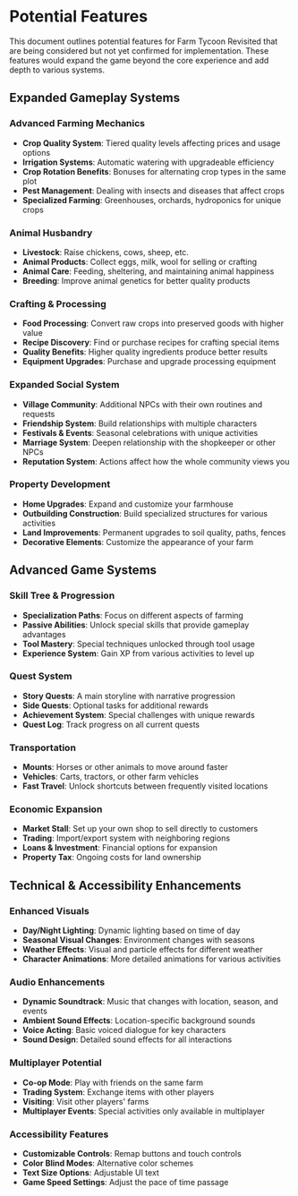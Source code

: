 # Potential Features

This document outlines potential features for Farm Tycoon Revisited that are being considered but not yet confirmed for implementation. These features would expand the game beyond the core experience and add depth to various systems.

## Expanded Gameplay Systems

### Advanced Farming Mechanics
- **Crop Quality System**: Tiered quality levels affecting prices and usage options
- **Irrigation Systems**: Automatic watering with upgradeable efficiency
- **Crop Rotation Benefits**: Bonuses for alternating crop types in the same plot
- **Pest Management**: Dealing with insects and diseases that affect crops
- **Specialized Farming**: Greenhouses, orchards, hydroponics for unique crops

### Animal Husbandry
- **Livestock**: Raise chickens, cows, sheep, etc.
- **Animal Products**: Collect eggs, milk, wool for selling or crafting
- **Animal Care**: Feeding, sheltering, and maintaining animal happiness
- **Breeding**: Improve animal genetics for better quality products

### Crafting & Processing
- **Food Processing**: Convert raw crops into preserved goods with higher value
- **Recipe Discovery**: Find or purchase recipes for crafting special items
- **Quality Benefits**: Higher quality ingredients produce better results
- **Equipment Upgrades**: Purchase and upgrade processing equipment

### Expanded Social System
- **Village Community**: Additional NPCs with their own routines and requests
- **Friendship System**: Build relationships with multiple characters
- **Festivals & Events**: Seasonal celebrations with unique activities
- **Marriage System**: Deepen relationship with the shopkeeper or other NPCs
- **Reputation System**: Actions affect how the whole community views you

### Property Development
- **Home Upgrades**: Expand and customize your farmhouse
- **Outbuilding Construction**: Build specialized structures for various activities
- **Land Improvements**: Permanent upgrades to soil quality, paths, fences
- **Decorative Elements**: Customize the appearance of your farm

## Advanced Game Systems

### Skill Tree & Progression
- **Specialization Paths**: Focus on different aspects of farming
- **Passive Abilities**: Unlock special skills that provide gameplay advantages
- **Tool Mastery**: Special techniques unlocked through tool usage
- **Experience System**: Gain XP from various activities to level up

### Quest System
- **Story Quests**: A main storyline with narrative progression
- **Side Quests**: Optional tasks for additional rewards
- **Achievement System**: Special challenges with unique rewards
- **Quest Log**: Track progress on all current quests

### Transportation
- **Mounts**: Horses or other animals to move around faster
- **Vehicles**: Carts, tractors, or other farm vehicles
- **Fast Travel**: Unlock shortcuts between frequently visited locations

### Economic Expansion
- **Market Stall**: Set up your own shop to sell directly to customers
- **Trading**: Import/export system with neighboring regions
- **Loans & Investment**: Financial options for expansion
- **Property Tax**: Ongoing costs for land ownership

## Technical & Accessibility Enhancements

### Enhanced Visuals
- **Day/Night Lighting**: Dynamic lighting based on time of day
- **Seasonal Visual Changes**: Environment changes with seasons
- **Weather Effects**: Visual and particle effects for different weather
- **Character Animations**: More detailed animations for various activities

### Audio Enhancements
- **Dynamic Soundtrack**: Music that changes with location, season, and events
- **Ambient Sound Effects**: Location-specific background sounds
- **Voice Acting**: Basic voiced dialogue for key characters
- **Sound Design**: Detailed sound effects for all interactions

### Multiplayer Potential
- **Co-op Mode**: Play with friends on the same farm
- **Trading System**: Exchange items with other players
- **Visiting**: Visit other players' farms
- **Multiplayer Events**: Special activities only available in multiplayer

### Accessibility Features
- **Customizable Controls**: Remap buttons and touch controls
- **Color Blind Modes**: Alternative color schemes
- **Text Size Options**: Adjustable UI text
- **Game Speed Settings**: Adjust the pace of time passage 